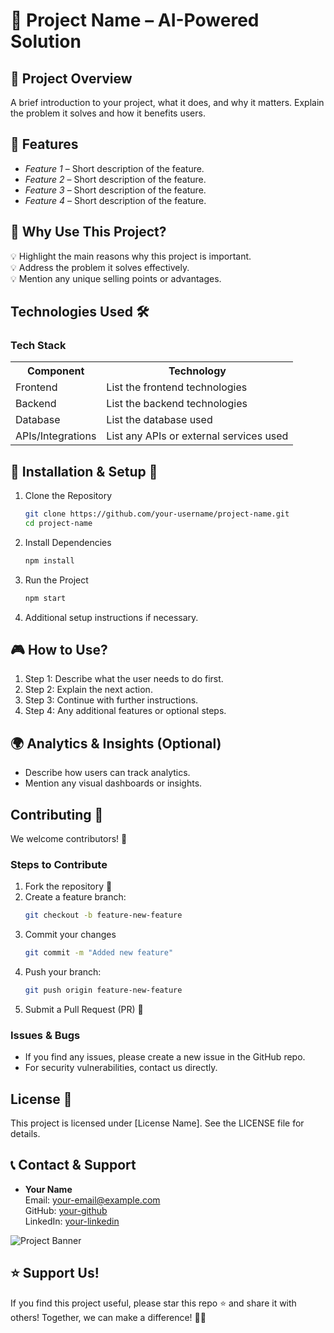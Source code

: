 # 🚀 Project Name – AI-Powered Solution

## 📌 Project Overview
A brief introduction to your project, what it does, and why it matters. Explain the problem it solves and how it benefits users.

## 🚀 Features
- *Feature 1* – Short description of the feature.
- *Feature 2* – Short description of the feature.
- *Feature 3* – Short description of the feature.
- *Feature 4* – Short description of the feature.

## 📌 Why Use This Project?
💡 Highlight the main reasons why this project is important.<br/>
💡 Address the problem it solves effectively.<br/>
💡 Mention any unique selling points or advantages.<br/>

## Technologies Used 🛠
<div class="container">
    <h3>Tech Stack</h3>
    <table>
        <tr>
            <th>Component</th>
            <th>Technology</th>
        </tr>
        <tr>
            <td>Frontend</td>
            <td>List the frontend technologies</td>
        </tr>
        <tr>
            <td>Backend</td>
            <td>List the backend technologies</td>
        </tr>
        <tr>
            <td>Database</td>
            <td>List the database used</td>
        </tr>
        <tr>
            <td>APIs/Integrations</td>
            <td>List any APIs or external services used</td>
        </tr>
    </table>
</div>

## 🔧 Installation & Setup 🚀
1. Clone the Repository
    ```sh
    git clone https://github.com/your-username/project-name.git 
    cd project-name 
    ```
2. Install Dependencies
    ```sh
    npm install 
    ```
3. Run the Project
    ```sh
    npm start 
    ```
4. Additional setup instructions if necessary.

## 🎮 How to Use?
1. Step 1: Describe what the user needs to do first.
2. Step 2: Explain the next action.
3. Step 3: Continue with further instructions.
4. Step 4: Any additional features or optional steps.

## 🌍 Analytics & Insights (Optional)
- Describe how users can track analytics.
- Mention any visual dashboards or insights.

## Contributing 🤝
We welcome contributors! 🚀

### Steps to Contribute
1. Fork the repository 🍴
2. Create a feature branch:
   ```sh
   git checkout -b feature-new-feature
   ```
3. Commit your changes
   ```sh
   git commit -m "Added new feature" 
   ```
4. Push your branch:
   ```sh
   git push origin feature-new-feature
   ```
5. Submit a Pull Request (PR) 📢

### Issues & Bugs
- If you find any issues, please create a new issue in the GitHub repo.
- For security vulnerabilities, contact us directly.

## License 📝
This project is licensed under [License Name]. See the LICENSE file for details.

## 📞 Contact & Support
- **Your Name**  
  Email: your-email@example.com  
  GitHub: [your-github](https://github.com/your-username)  
  LinkedIn: [your-linkedin](https://www.linkedin.com/in/your-profile)  

![Project Banner](https://github.com/user-attachments/assets/sample-image-url)

## ⭐ Support Us!
If you find this project useful, please star this repo ⭐ and share it with others! Together, we can make a difference! 🚀💙
